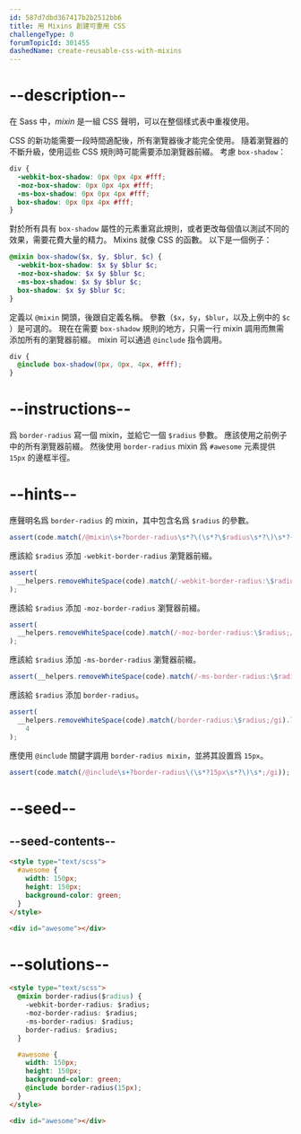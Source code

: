 ```yaml
---
id: 587d7dbd367417b2b2512bb6
title: 用 Mixins 創建可重用 CSS
challengeType: 0
forumTopicId: 301455
dashedName: create-reusable-css-with-mixins
---
```


# --description--

在 Sass 中，<dfn>mixin</dfn> 是一組 CSS 聲明，可以在整個樣式表中重複使用。

CSS 的新功能需要一段時間適配後，所有瀏覽器後才能完全使用。 隨着瀏覽器的不斷升級，使用這些 CSS 規則時可能需要添加瀏覽器前綴。 考慮 `box-shadow`：

```scss
div {
  -webkit-box-shadow: 0px 0px 4px #fff;
  -moz-box-shadow: 0px 0px 4px #fff;
  -ms-box-shadow: 0px 0px 4px #fff;
  box-shadow: 0px 0px 4px #fff;
}
```

對於所有具有 `box-shadow` 屬性的元素重寫此規則，或者更改每個值以測試不同的效果，需要花費大量的精力。 Mixins 就像 CSS 的函數。 以下是一個例子：

```scss
@mixin box-shadow($x, $y, $blur, $c) {
  -webkit-box-shadow: $x $y $blur $c;
  -moz-box-shadow: $x $y $blur $c;
  -ms-box-shadow: $x $y $blur $c;
  box-shadow: $x $y $blur $c;
}
```

定義以 `@mixin` 開頭，後跟自定義名稱。 參數（`$x`，`$y`，`$blur`，以及上例中的 `$c` ）是可選的。 現在在需要 `box-shadow` 規則的地方，只需一行 mixin 調用而無需添加所有的瀏覽器前綴。 mixin 可以通過 `@include` 指令調用。

```scss
div {
  @include box-shadow(0px, 0px, 4px, #fff);
}
```

# --instructions--

爲 `border-radius` 寫一個 mixin，並給它一個 `$radius` 參數。 應該使用之前例子中的所有瀏覽器前綴。 然後使用 `border-radius` mixin 爲 `#awesome` 元素提供 `15px` 的邊框半徑。

# --hints--

應聲明名爲 `border-radius` 的 mixin，其中包含名爲 `$radius` 的參數。

```js
assert(code.match(/@mixin\s+?border-radius\s*?\(\s*?\$radius\s*?\)\s*?{/gi));
```

應該給 `$radius` 添加 `-webkit-border-radius` 瀏覽器前綴。

```js
assert(
  __helpers.removeWhiteSpace(code).match(/-webkit-border-radius:\$radius;/gi)
);
```

應該給 `$radius` 添加 `-moz-border-radius` 瀏覽器前綴。

```js
assert(
  __helpers.removeWhiteSpace(code).match(/-moz-border-radius:\$radius;/gi)
);
```

應該給 `$radius` 添加 `-ms-border-radius` 瀏覽器前綴。

```js
assert(__helpers.removeWhiteSpace(code).match(/-ms-border-radius:\$radius;/gi));
```

應該給 `$radius` 添加 `border-radius`。

```js
assert(
  __helpers.removeWhiteSpace(code).match(/border-radius:\$radius;/gi).length ==
    4
);
```

應使用 `@include` 關鍵字調用 `border-radius mixin`，並將其設置爲 `15px`。

```js
assert(code.match(/@include\s+?border-radius\(\s*?15px\s*?\)\s*;/gi));
```

# --seed--

## --seed-contents--

```html
<style type="text/scss">
  #awesome {
    width: 150px;
    height: 150px;
    background-color: green;
  }
</style>

<div id="awesome"></div>
```

# --solutions--

```html
<style type="text/scss">
  @mixin border-radius($radius) {
    -webkit-border-radius: $radius;
    -moz-border-radius: $radius;
    -ms-border-radius: $radius;
    border-radius: $radius;
  }

  #awesome {
    width: 150px;
    height: 150px;
    background-color: green;
    @include border-radius(15px);
  }
</style>

<div id="awesome"></div>
```
